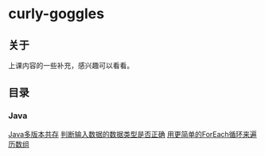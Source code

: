 # curly-goggles
## 关于
上课内容的一些补充，感兴趣可以看看。
## 目录
### Java
[Java多版本共存]()
[判断输入数据的数据类型是否正确]()
[用更简单的ForEach循环来遍历数组]()
